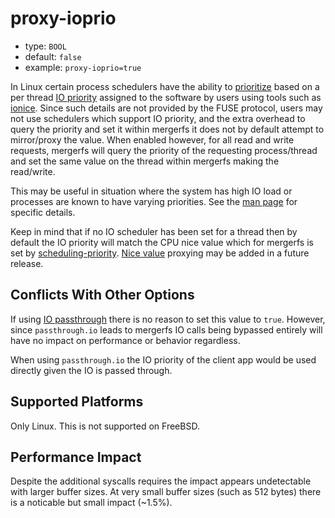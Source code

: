# proxy-ioprio

* type: `BOOL`
* default: `false`
* example: `proxy-ioprio=true`

In Linux certain process schedulers have the ability to
[prioritize](https://man7.org/linux/man-pages/man2/ioprio_set.2.html)
based on a per thread [IO
priority](https://www.kernel.org/doc/Documentation/block/ioprio.txt)
assigned to the software by users using tools such as
[ionice](https://man7.org/linux/man-pages/man1/ionice.1.html). Since
such details are not provided by the FUSE protocol, users may not use
schedulers which support IO priority, and the extra overhead to query
the priority and set it within mergerfs it does not by default attempt
to mirror/proxy the value. When enabled however, for all read and
write requests, mergerfs will query the priority of the requesting
process/thread and set the same value on the thread within mergerfs
making the read/write.

This may be useful in situation where the system has high IO load or
processes are known to have varying priorities. See the [man
page](https://man7.org/linux/man-pages/man2/ioprio_set.2.html) for
specific details.

Keep in mind that if no IO scheduler has been set for a thread then by
default the IO priority will match the CPU nice value which for
mergerfs is set by [scheduling-priority](options.md). [Nice
value](https://man7.org/linux/man-pages/man2/getpriority.2.html)
proxying may be added in a future release.


## Conflicts With Other Options

If using [IO passthrough](passthrough.md) there is no reason to set
this value to `true`. However, since `passthrough.io` leads to
mergerfs IO calls being bypassed entirely will have no impact on
performance or behavior regardless.

When using `passthrough.io` the IO priority of the client app would be
used directly given the IO is passed through.


## Supported Platforms

Only Linux. This is not supported on FreeBSD.


## Performance Impact

Despite the additional syscalls requires the impact appears
undetectable with larger buffer sizes. At very small buffer sizes
(such as 512 bytes) there is a noticable but small impact (~1.5%).
